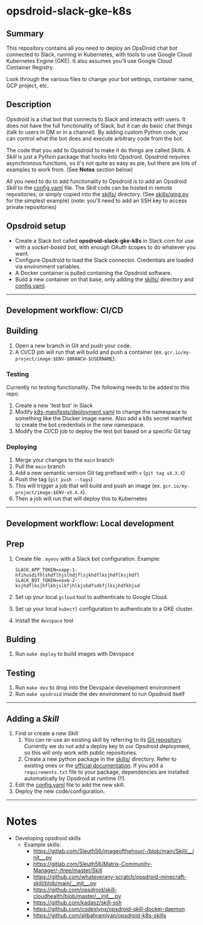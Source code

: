 # opsdroid-slack-gke-k8s

## Summary

This repository contains all you need to deploy an OpsDroid chat bot connected to Slack, running in Kubernetes, with tools to use Google Cloud Kubernetes Engine (GKE). It also assumes you'll use Google Cloud Container Registry.

Look through the various files to change your bot settings, container name, GCP project, etc.

## Description

Opsdroid is a chat bot that connects to Slack and interacts with users. It does not have the full functionality of Slack, but it can do basic chat things (talk to users in DM or in a channel). By adding custom Python code, you can control what the bot does and execute arbitrary code from the bot.

The code that you add to Opsdroid to make it do things are called *Skills*. A *Skill* is just a Python package that hooks into Opsdroid. Opsdroid requires asynchronous functions, so it's not quite as easy as pie, but there are lots of examples to work from. (See **Notes** section below)

All you need to do to add functionality to Opsdroid is to add an Opsdroid *Skill* to the [config.yaml](./config.yaml) file. The *Skill* code can be hosted in remote repositories, or simply copied into the [skills/](skills/) directory. (See [skills/ping.py](skills/ping.py) for the simplest example) (note: you'll need to add an SSH key to access private repositories)

## Opsdroid setup

- Create a Slack bot called **opsdroid-slack-gke-k8s** in Slack.com for use with a *socket-based bot*, with enough OAuth scopes to do whatever you want.
- Configure Opsdroid to load the Slack connector. Credentials are loaded via environment variables.
- A Docker container is pulled containing the Opsdroid software.
- Build a new container on that base, only adding the [skills/](skills/) directory and [config.yaml](./config.yaml).

---

## Development workflow: CI/CD

## Building
1. Open a new branch in Git and push your code.
1. A CI/CD job will run that will build and push a container (ex. `gcr.io/my-project/image:$ENV-$BRANCH-$USERNAME`).

### Testing

Currently no testing functionality. The following needs to be added to this repo:

1. Create a new 'test bot' in Slack
1. Modify [k8s-manifests/deployment.yaml](k8s-manifests/deployment.yaml) to change the namespace to something like the Docker image name. Also add a k8s secret manifest to create the bot credentials in the new namespace.
1. Modify the CI/CD job to deploy the test bot based on a specific Git tag

### Deploying

1. Merge your changes to the `main` branch
1. Pull the `main` branch
1. Add a new semantic version Git tag prefixed with `v` (`git tag vX.X.X`)
1. Push the tag (`git push --tags`)
1. This will trigger a job that will build and push an image (ex. `gcr.io/my-project/image:$ENV-vX.X.X`).
1. Then a job will run that will deploy this to Kubernetes

---

## Development workflow: Local development

## Prep

1. Create file `.myenv` with a Slack bot configuration. Example:
   
   ```
   SLACK_APP_TOKEN=xapp-1-hfihusdifhlshdflhjslhdjflsjkhdflksjhdflksjhdfl
   SLACK_BOT_TOKEN=xoxb-2-ksjhdflksjhflkhjslkfjhlkjshdfsdkfjlksjhdfkhjsd
   ```

2. Set up your local `gcloud` tool to authenticate to Google Cloud.
3. Set up your local `kubectl` configuration to authenticate to a GKE cluster.
4. Install the `devspace` tool

## Bulding

1. Run `make deploy` to build images with Devspace

## Testing

1. Run `make dev` to drop into the Devspace development environment
2. Run `make opsdroid` inside the dev environment to run Opsdroid itself


---

## Adding a *Skill*
1. Find or create a new *Skill*
   1. You can re-use an existing skill by referring to its [Git repository](https://docs.opsdroid.dev/en/stable/configuration.html#git-repository). Currently we do not add a deploy key to our Opsdroid deployment, so this will only work with public repositories.
   2. Create a new python package in the [skills/](skills/) directory. Refer to existing ones or the [official documentation](https://docs.opsdroid.dev/en/stable/skills/index.html). If you add a `requirements.txt` file to your package, dependencies are installed automatically by Opsdroid at runtime (!!).
2. Edit the [config.yaml](./config.yaml) file to add the new skill.
3. Deploy the new code/configuration.


---

# Notes
- Developing opsdroid skills
  - Example skills:
    - https://gitlab.com/Sleuth56/imageofthehour/-/blob/main/Skill/__init__.py
    - https://gitlab.com/Sleuth56/Matrix-Community-Manager/-/tree/master/Skill
    - https://github.com/whateverany-scratch/opsdroid-minecraft-skill/blob/main/__init__.py
    - https://github.com/opsdroid/skill-cloudhealth/blob/master/__init__.py
    - https://github.com/kadasz/skill-ssh
    - https://github.com/codexlynx/opsdroid-skill-docker-daemon
    - https://github.com/alibahramiyan/opsdroid-k8s-skills
